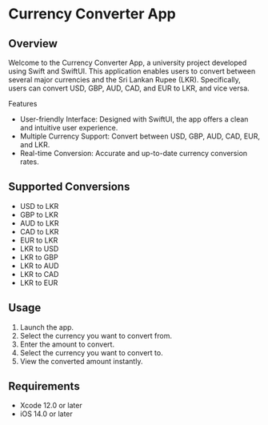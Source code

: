 <h1>Currency Converter App</h1>

<h2>Overview</h2>

Welcome to the Currency Converter App, a university project developed using Swift and SwiftUI. This application enables users to convert between several major currencies and the Sri Lankan Rupee (LKR). Specifically, users can convert USD, GBP, AUD, CAD, and EUR to LKR, and vice versa.

Features

<ul>
<li>User-friendly Interface: Designed with SwiftUI, the app offers a clean and intuitive user experience.</li>
<li>Multiple Currency Support: Convert between USD, GBP, AUD, CAD, EUR, and LKR.</li>
<li>Real-time Conversion: Accurate and up-to-date currency conversion rates.</li>
</ul>

<h2>Supported Conversions</h2>

<ul>
<li>USD to LKR</li>
<li>GBP to LKR</li>
<li>AUD to LKR</li>
<li>CAD to LKR</li>
<li>EUR to LKR</li>
<li>LKR to USD</li>
<li>LKR to GBP</li>
<li>LKR to AUD</li>
<li>LKR to CAD</li>
<li>LKR to EUR</li>
</ul>

<h2>Usage</h2>

1. Launch the app.
2. Select the currency you want to convert from.
3. Enter the amount to convert.
4. Select the currency you want to convert to.
5. View the converted amount instantly.

<h2>Requirements</h2>
<ul>
    <li>Xcode 12.0 or later</li>
    <li>iOS 14.0 or later</li>
</ul>
